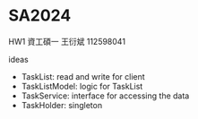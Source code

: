 # SA2024
HW1 資工碩一 王衍斌 112598041 

ideas
- TaskList: read and write for client
- TaskListModel: logic for TaskList
- TaskService: interface for accessing the data
- TaskHolder: singleton
